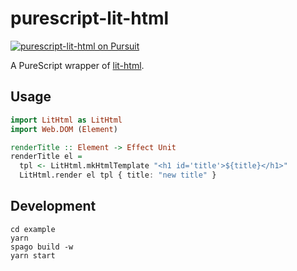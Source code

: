 # purescript-lit-html

[![purescript-lit-html on Pursuit](https://pursuit.purescript.org/packages/purescript-lit-html/badge)](https://pursuit.purescript.org/packages/purescript-lit-html)

A PureScript wrapper of [lit-html](https://github.com/Polymer/lit-html).

## Usage

```purescript
import LitHtml as LitHtml
import Web.DOM (Element)

renderTitle :: Element -> Effect Unit
renderTitle el =
  tpl <- LitHtml.mkHtmlTemplate "<h1 id='title'>${title}</h1>"
  LitHtml.render el tpl { title: "new title" }
```

## Development

```
cd example
yarn
spago build -w
yarn start
```
